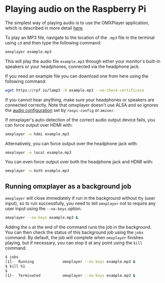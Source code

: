 # Playing audio on the Raspberry Pi

The simplest way of playing audio is to use the OMXPlayer application, which is described in more detail [here](../../raspbian/applications/omxplayer.md).

To play an MP3 file, navigate to the location of the `.mp3` file in the terminal using `cd` and then type the following command: 

```bash
omxplayer example.mp3
```
    
This will play the audio file `example.mp3` through either your monitor's built-in speakers or your headphones, connected via the headphone jack.

If you need an example file you can download one from here using the following command:

```bash
wget https://rpf.io/lamp3 -O example.mp3 --no-check-certificate
```

If you cannot hear anything, make sure your headphones or speakers are connected correctly. Note that omxplayer doesn't use ALSA and so ignores the [audio configuration](../../configuration/audio-config.md) set by `raspi-config` or `amixer`.

If omxplayer's auto-detection of the correct audio output device fails, you can force output over HDMI with:

```bash
omxplayer -o hdmi example.mp3
```

Alternatively, you can force output over the headphone jack with:

```bash
omxplayer -o local example.mp3
```

You can even force output over both the headphone jack and HDMI with:

```bash
omxplayer -o both example.mp3
```
## Running omxplayer as a background job

`omxplayer` will close immediately if run in the background without tty (user input), so to run successfully, you need to tell `omxplayer` not to require any user input using the `--no-keys` option.

```bash
omxplayer --no-keys example.mp3 &
```

Adding the `&` at the end of the command runs the job in the background. You can then check the status of this background job using the `jobs` command. By default, the job will complete when `omxplayer` finishes playing, but if necessary, you can stop it at any point using the `kill` command.

```bash
$ jobs
[1]-  Running             omxplayer --no-keys example.mp3 &
$ kill %1
$
[1]-  Terminated          omxplayer --no-keys example.mp3 &
```
